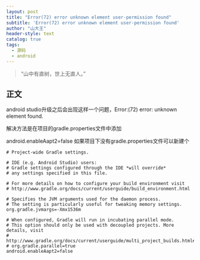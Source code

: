```yaml
---
layout: post
title: "Error(72) error unknown element user-permission found"
subtitle: 'Error(72) error unknown element user-permission found'
author: "山大王"
header-style: text
catalog: true
tags:
  - 源码
  - android
---
```

> “山中有直树，世上无直人。”

## 正文

android studio升级之后会出现这样一个问题，Error:(72) error: unknown element <user-permission> found.

解决方法是在项目的gradle.properties文件中添加

android.enableAapt2=false
如果项目下没有gradle.properties文件可以新建个

```
# Project-wide Gradle settings.
 
# IDE (e.g. Android Studio) users:
# Gradle settings configured through the IDE *will override*
# any settings specified in this file.
 
# For more details on how to configure your build environment visit
# http://www.gradle.org/docs/current/userguide/build_environment.html
 
# Specifies the JVM arguments used for the daemon process.
# The setting is particularly useful for tweaking memory settings.
org.gradle.jvmargs=-Xmx1536m
 
# When configured, Gradle will run in incubating parallel mode.
# This option should only be used with decoupled projects. More details, visit
# http://www.gradle.org/docs/current/userguide/multi_project_builds.html#sec:decoupled_projects
# org.gradle.parallel=true
android.enableAapt2=false
```

